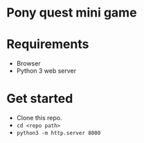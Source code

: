 # Pony quest mini game

# Requirements

- Browser
- Python 3 web server

# Get started

- Clone this repo.
- `cd <repo path>`
- `python3 -m http.server 8000`
